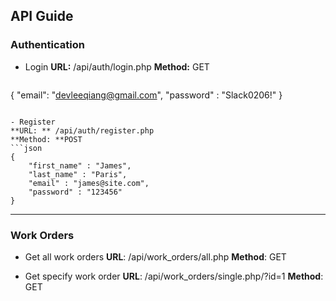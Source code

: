 ## API Guide
### Authentication
- Login
	**URL:** /api/auth/login.php
	**Method:** GET
	```json
{
    "email": "devleeqiang@gmail.com",
    "password" : "Slack0206!"
}
```

- Register
**URL: ** /api/auth/register.php
**Method: **POST
```json
{
    "first_name" : "James",
    "last_name" : "Paris",
    "email" : "james@site.com",
    "password" : "123456"
}
```

------------

### Work Orders
- Get all work orders
 **URL**: /api/work_orders/all.php
 **Method**: GET
 
- Get specify work order
 **URL**: /api/work_orders/single.php/?id=1
 **Method**: GET
 